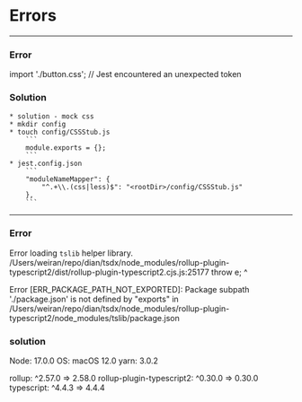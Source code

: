 # Errors
---
### Error
import './button.css'; // Jest encountered an unexpected token
### Solution
    * solution - mock css
    * mkdir config
    * touch config/CSSStub.js
        ```
        module.exports = {};
        ```
    * jest.config.json
        ```
        "moduleNameMapper": {
            "^.+\\.(css|less)$": "<rootDir>/config/CSSStub.js"
        },
        ```
----
### Error 
Error loading `tslib` helper library.
/Users/weiran/repo/dian/tsdx/node_modules/rollup-plugin-typescript2/dist/rollup-plugin-typescript2.cjs.js:25177
    throw e;
    ^

Error [ERR_PACKAGE_PATH_NOT_EXPORTED]: Package subpath './package.json' is not defined by "exports" in /Users/weiran/repo/dian/tsdx/node_modules/rollup-plugin-typescript2/node_modules/tslib/package.json
### solution 
  Node: 17.0.0
  OS: macOS 12.0
  yarn: 3.0.2

   rollup: ^2.57.0 => 2.58.0 
    rollup-plugin-typescript2: ^0.30.0 => 0.30.0 
    typescript: ^4.4.3 => 4.4.4
